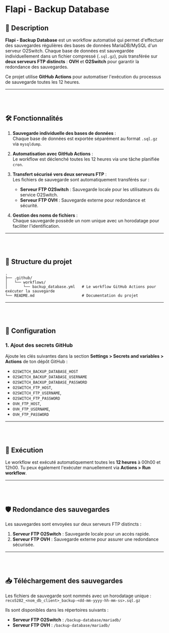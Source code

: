 
# **Flapi - Backup Database**

## 🚀 **Description**

**Flapi - Backup Database** est un workflow automatisé qui permet d'effectuer des sauvegardes régulières des bases de données MariaDB/MySQL d'un serveur O2Switch. Chaque base de données est sauvegardée individuellement dans un fichier compressé (`.sql.gz`), puis transférée sur **deux serveurs FTP distincts** : **OVH** et **O2Switch** pour garantir la redondance des sauvegardes.

Ce projet utilise **GitHub Actions** pour automatiser l'exécution du processus de sauvegarde toutes les 12 heures.

---

<br /><br />

## 🛠️ **Fonctionnalités**

1. **Sauvegarde individuelle des bases de données** :  
   Chaque base de données est exportée séparément au format `.sql.gz` via `mysqldump`.

2. **Automatisation avec GitHub Actions** :  
   Le workflow est déclenché toutes les 12 heures via une tâche planifiée `cron`.

3. **Transfert sécurisé vers deux serveurs FTP** :  
   Les fichiers de sauvegarde sont automatiquement transférés sur :
    - **Serveur FTP O2Switch** : Sauvegarde locale pour les utilisateurs du service O2Switch.
    - **Serveur FTP OVH** : Sauvegarde externe pour redondance et sécurité.

4. **Gestion des noms de fichiers** :  
   Chaque sauvegarde possède un nom unique avec un horodatage pour faciliter l'identification.

---

<br /><br />

## 📂 **Structure du projet**

```plaintext
.
├── .github/
│   └── workflows/
│       └── backup_database.yml   # Le workflow GitHub Actions pour exécuter la sauvegarde
└── README.md                     # Documentation du projet
```

---

<br /><br />

## 🔧 **Configuration**

### 1. **Ajout des secrets GitHub**
Ajoute les clés suivantes dans la section **Settings > Secrets and variables > Actions** de ton dépôt GitHub :

- `O2SWITCH_BACKUP_DATABASE_HOST`
- `O2SWITCH_BACKUP_DATABASE_USERNAME`
- `O2SWITCH_BACKUP_DATABASE_PASSWORD`
- `O2SWITCH_FTP_HOST`,
- `O2SWITCH_FTP_USERNAME`,
- `O2SWITCH_FTP_PASSWORD`
- `OVH_FTP_HOST`,
- `OVH_FTP_USERNAME`,
- `OVH_FTP_PASSWORD`

---

<br /><br />

## 🔄 **Exécution**

Le workflow est exécuté automatiquement toutes les **12 heures** à 00h00 et 12h00. Tu peux également l'exécuter manuellement via **Actions > Run workflow**.

---

<br /><br />

## 🛡️ **Redondance des sauvegardes**

Les sauvegardes sont envoyées sur deux serveurs FTP distincts :
1. **Serveur FTP O2Switch** : Sauvegarde locale pour un accès rapide.
2. **Serveur FTP OVH** : Sauvegarde externe pour assurer une redondance sécurisée.

---

<br /><br />

## 📥 **Téléchargement des sauvegardes**

Les fichiers de sauvegarde sont nommés avec un horodatage unique :  
`reco5282_<nom_db_client>_backup-<dd-mm-yyyy-hh-mm-ss>.sql.gz`

Ils sont disponibles dans les répertoires suivants :
- **Serveur FTP O2Switch** : `/backup-database/mariadb/`
- **Serveur FTP OVH** : `/backup-database/mariadb/`
